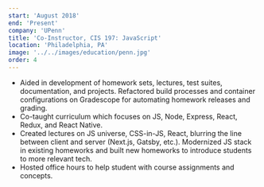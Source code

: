 ```yaml
---
start: 'August 2018'
end: 'Present'
company: 'UPenn'
title: 'Co-Instructor, CIS 197: JavaScript'
location: 'Philadelphia, PA'
image: '../../images/education/penn.jpg'
order: 4
---
```


- Aided in development of homework sets, lectures, test suites, documentation, and projects. Refactored build processes and container configurations on Gradescope for automating homework releases and grading.
- Co-taught curriculum which focuses on JS, Node, Express, React, Redux, and React Native.
- Created lectures on JS universe, CSS-in-JS, React, blurring the line between client and server (Next.js, Gatsby, etc.). Modernized JS stack in existing homeworks and built new homeworks to introduce students to more relevant tech.
- Hosted office hours to help student with course assignments and concepts.
